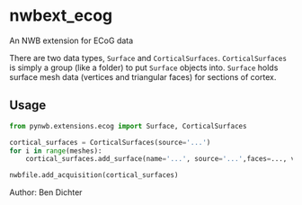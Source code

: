 # nwbext_ecog
An NWB extension for ECoG data

There are two data types, `Surface` and `CorticalSurfaces`. `CorticalSurfaces` is simply a group (like a folder) to put `Surface` objects into. `Surface` holds surface mesh data (vertices and triangular faces) for sections of cortex.

## Usage

```python
from pynwb.extensions.ecog import Surface, CorticalSurfaces

cortical_surfaces = CorticalSurfaces(source='...')
for i in range(meshes):
    cortical_surfaces.add_surface(name='...', source='...',faces=..., vertices=...)

nwbfile.add_acquisition(cortical_surfaces)
```


Author: Ben Dichter